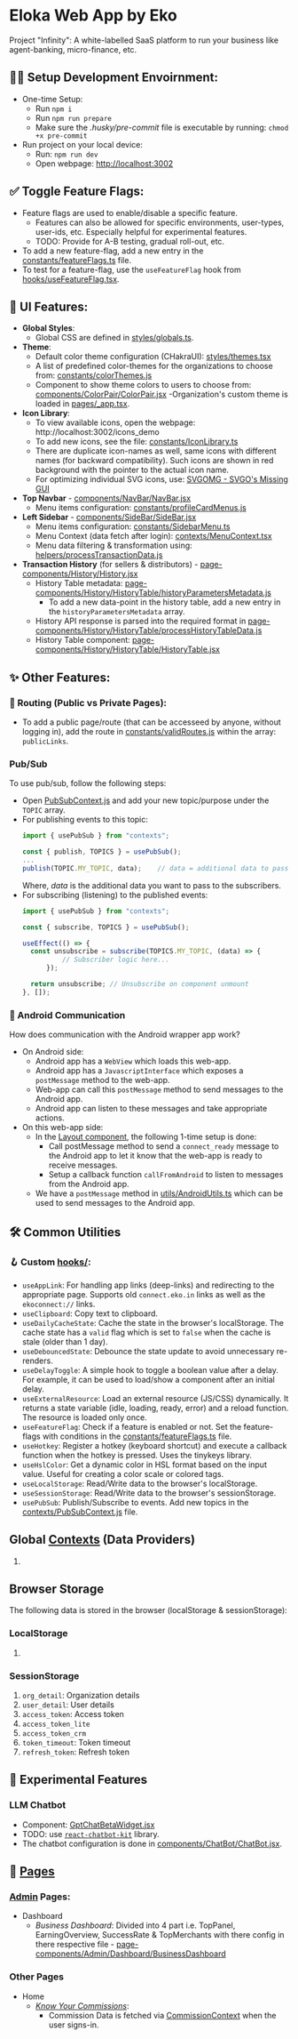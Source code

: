 # Eloka Web App by Eko
Project "Infinity": A white-labelled SaaS platform to run your business like agent-banking, micro-finance, etc.


## 🧑‍💻 Setup Development Envoirnment:
- One-time Setup:
  - Run `npm i`
  - Run `npm run prepare`
  - Make sure the _.husky/pre-commit_ file is executable by running: `chmod +x pre-commit`
- Run project on your local device:
  - Run: `npm run dev`
  - Open webpage: [http://localhost:3002](http://localhost:3002)


## ✅ Toggle Feature Flags:

- Feature flags are used to enable/disable a specific feature.
  - Features can also be allowed for specific environments, user-types, user-ids, etc. Especially helpful for experimental features.
  - TODO: Provide for A-B testing, gradual roll-out, etc.
- To add a new feature-flag, add a new entry in the [constants/featureFlags.ts](constants/featureFlags.ts) file.
- To test for a feature-flag, use the `useFeatureFlag` hook from [hooks/useFeatureFlag.tsx](hooks/useFeatureFlag.tsx).


## 🎨 UI Features:

- **Global Styles**:
  - Global CSS are defined in [styles/globals.ts](styles/globals.ts).
- **Theme**:
  - Default color theme configuration (CHakraUI): [styles/themes.tsx](styles/themes.tsx)
  - A list of predefined color-themes for the organizations to choose from: [constants/colorThemes.js](constants/colorThemes.js)
  - Component to show theme colors to users to choose from: [components/ColorPair/ColorPair.jsx](components/ColorPair/ColorPair.jsx)
  -Organization's custom theme is loaded in [pages/_app.tsx](pages/_app.tsx).
- **Icon Library**:
  - To view available icons, open the webpage: http://localhost:3002/icons_demo
  - To add new icons, see the file: [constants/IconLibrary.ts](constants/IconLibrary.ts)
  - There are duplicate icon-names as well, same icons with different names (for backward compatibility). Such icons are shown in red background with the pointer to the actual icon name.
  - For optimizing individual SVG icons, use: [SVGOMG - SVGO's Missing GUI](https://jakearchibald.github.io/svgomg/)
- **Top Navbar** - [components/NavBar/NavBar.jsx](components/NavBar/NavBar.jsx)
  - Menu items configuration: [constants/profileCardMenus.js](constants/profileCardMenus.js)
- **Left Sidebar** - [components/SideBar/SideBar.jsx](components/SideBar/SideBar.jsx)
  - Menu items configuration: [constants/SidebarMenu.ts](constants/SidebarMenu.ts)
  - Menu Context (data fetch after login): [contexts/MenuContext.tsx](contexts/MenuContext.tsx)
  - Menu data filtering & transformation using: [helpers/processTransactionData.js](helpers/processTransactionData.js)
- **Transaction History** (for sellers & distributors) - [page-components/History/History.jsx](page-components/History/History.jsx)
  - History Table metadata: [page-components/History/HistoryTable/historyParametersMetadata.js](page-components/History/HistoryTable/historyParametersMetadata.js)
	- To add a new data-point in the history table, add a new entry in the `historyParametersMetadata` array.
  - History API response is parsed into the required format in [page-components/History/HistoryTable/processHistoryTableData.js](page-components/History/HistoryTable/processHistoryTableData.js)
  - History Table component: [page-components/History/HistoryTable/HistoryTable.jsx](page-components/History/HistoryTable/HistoryTable.jsx)


## ✨ Other Features:

### 🚦 Routing (Public vs Private Pages):
- To add a public page/route (that can be accesseed by anyone, without logging in), add the route in [constants/validRoutes.js](constants/validRoutes.js) within the array: `publicLinks`.

### Pub/Sub

To use pub/sub, follow the following steps:
- Open [PubSubContext.js](contexts/PubSubContext.js) and add your new topic/purpose under the `TOPIC` array.
- For publishing events to this topic:
  ```jsx
  import { usePubSub } from "contexts";

  const { publish, TOPICS } = usePubSub();
  ...
  publish(TOPIC.MY_TOPIC, data);	// data = additional data to pass to the subscribers
  ```
  Where, _data_ is the additional data you want to pass to the subscribers.
- For subscribing (listening) to the published events:
  ```jsx
  import { usePubSub } from "contexts";

  const { subscribe, TOPICS } = usePubSub();

  useEffect(() => {
	const unsubscribe = subscribe(TOPICS.MY_TOPIC, (data) => {
			// Subscriber logic here...
		});

	return unsubscribe;	// Unsubscribe on component unmount
  }, []);
  ```


### 📱 Android Communication

How does communication with the Android wrapper app work?
- On Android side:
	- Android app has a `WebView` which loads this web-app.
	- Android app has a `JavascriptInterface` which exposes a `postMessage` method to the web-app.
	- Web-app can call this `postMessage` method to send messages to the Android app.
	- Android app can listen to these messages and take appropriate actions.
- On this web-app side:
	- In the [Layout component](components/Layout/Layout.tsx), the following 1-time setup is done:
		- Call postMessage method to send a `connect_ready` message to the Android app to let it know that the web-app is ready to receive messages.
		- Setup a callback function `callFromAndroid` to listen to messages from the Android app.
	- We have a `postMessage` method in [utils/AndroidUtils.ts](utils/AndroidUtils.ts) which can be used to send messages to the Android app.

## 🛠️ Common Utilities

### 🪝 Custom [**hooks/**](hooks/):
- `useAppLink`: For handling app links (deep-links) and redirecting to the appropriate page. Supports old `connect.eko.in` links as well as the `ekoconnect://` links.
- `useClipboard`: Copy text to clipboard.
- `useDailyCacheState`: Cache the state in the browser's localStorage. The cache state has a `valid` flag which is set to `false` when the cache is stale (older than 1 day).
- `useDebouncedState`: Debounce the state update to avoid unnecessary re-renders.
- `useDelayToggle`: A simple hook to toggle a boolean value after a delay. For example, it can be used to load/show a component after an initial delay.
- `useExternalResource`: Load an external resource (JS/CSS) dynamically. It returns a state variable (idle, loading, ready, error) and a reload function. The resource is loaded only once.
- `useFeatureFlag`: Check if a feature is enabled or not. Set the feature-flags with conditions in the [constants/featureFlags.ts](constants/featureFlags.ts) file.
- `useHotkey`: Register a hotkey (keyboard shortcut) and execute a callback function when the hotkey is pressed. Uses the tinykeys library.
- `useHslColor`: Get a dynamic color in HSL format based on the input value. Useful for creating a color scale or colored tags.
- `useLocalStorage`: Read/Write data to the browser's localStorage.
- `useSessionStorage`: Read/Write data to the browser's sessionStorage.
- `usePubSub`: Publish/Subscribe to events. Add new topics in the [contexts/PubSubContext.js](contexts/PubSubContext.js) file.


## Global [Contexts](contexts/) (Data Providers)
1.



## Browser Storage
The following data is stored in the browser (localStorage & sessionStorage):
### LocalStorage
1.

### SessionStorage
1. `org_detail`: Organization details
1. `user_detail`: User details
1. `access_token`: Access token
1. `access_token_lite`
1. `access_token_crm`
1. `token_timeout`: Token timeout
1. `refresh_token`: Refresh token


## 🧪 Experimental Features
### LLM Chatbot
- Component: [GptChatBetaWidget.jsx](page-components/Home/GptChatBetaWidget.jsx)
- TODO: use [`react-chatbot-kit`](https://fredrikoseberg.github.io/react-chatbot-kit-docs/) library.
- The chatbot configuration is done in [components/ChatBot/ChatBot.jsx](components/ChatBot/ChatBot.jsx).


## 📄 [Pages](pages)

### [Admin](pages/admin) Pages:
- Dashboard
  - _Business Dashboard_: Divided into 4 part i.e. TopPanel, EarningOverview, SuccessRate & TopMerchants with there config in there respective file - [page-components/Admin/Dashboard/BusinessDashboard](page-components/Admin/Dashboard/BusinessDashboard)

### Other Pages
- Home
  - [_Know Your Commissions_](page-components/Home/KnowYourCommissionWidget/KnowYourCommissionWidget.jsx):
	- Commission Data is fetched via [CommissionContext](contexts/CommissionContext.js) when the user signs-in.

